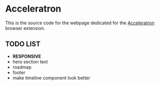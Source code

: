 # Acceleratron

This is the source code for the webpage dedicated for the [Acceleratron](https://github.com/Tiberiu02/Acceleratron) browser extension.

## TODO LIST

* __RESPONSIVE__
* hero section text
* roadmap
* footer
* make timeline component look better
